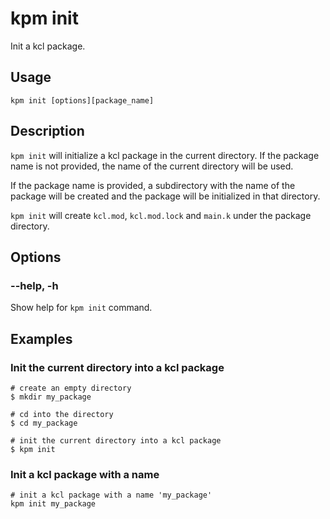 # kpm init

Init a kcl package.

## Usage

```shell
kpm init [options][package_name]
```

## Description

`kpm init` will initialize a kcl package in the current directory. If the package name is not provided, the name of the current directory will be used.

If the package name is provided, a subdirectory with the name of the package will be created and the package will be initialized in that directory.

`kpm init` will create `kcl.mod`, `kcl.mod.lock` and `main.k` under the package directory.

## Options

### --help, -h

Show help for `kpm init` command.

## Examples

### Init the current directory into a kcl package

```shell
# create an empty directory
$ mkdir my_package 

# cd into the directory
$ cd my_package

# init the current directory into a kcl package
$ kpm init
```

### Init a kcl package with a name

```shell
# init a kcl package with a name 'my_package'
kpm init my_package
```

